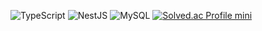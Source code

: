 <!-- ## Hi there 👋 -->
<!-- tech stack badge -->
![TypeScript](https://img.shields.io/badge/TypeScript-3178C6?style=flat-square&logo=TypeScript&logoColor=white)
![NestJS](https://img.shields.io/badge/NestJS-E0234E?style=flat-square&logo=NestJS&logoColor=white)
![MySQL](https://img.shields.io/badge/MySQL-4479A1?style=flat-square&logo=MySQL&logoColor=white)
[![Solved.ac Profile mini](http://mazassumnida.wtf/api/mini/generate_badge?boj=karmaup)](https://solved.ac/karmaup)
 
<!-- ![Node.js](https://img.shields.io/badge/Node.js-339933?style=flat-square&logo=Node.js&logoColor=white) -->
<!-- ![sequelize](https://img.shields.io/badge/sequelize-52B0E7?style=flat-square&logo=sequelize&logoColor=white) -->
<!-- ![Amazon AWS](https://img.shields.io/badge/Amazon%20AWS-232F3E?style=flat-square&logo=Amazon%20AWS&logoColor=white) -->
<!-- ![JavaScript](https://img.shields.io/badge/JavaScript-F7DF1E?style=flat-square&logo=JavaScript&logoColor=white) -->
<!-- ![Express](https://img.shields.io/badge/Express-000000?style=flat-square&logo=Express&logoColor=white) -->
 
<!-- Solved.ac Profile -->
<!-- [![Solved.ac Profile](http://mazassumnida.wtf/api/v2/generate_badge?boj=karmaup)](https://solved.ac/karmaup/) -->
<!--
**KRLEESEUNGJAE/KRLEESEUNGJAE** is a ✨ _special_ ✨ repository because its `README.md` (this file) appears on your GitHub profile.
Here are some ideas to get you started:
- 🔭 I’m currently working on ...
- 🌱 I’m currently learning ...
- 👯 I’m looking to collaborate on ...
- 🤔 I’m looking for help with ...
- 💬 Ask me about ...
- 📫 How to reach me: ...
- 😄 Pronouns: ...
- ⚡ Fun fact: ...
-->
